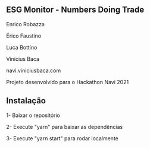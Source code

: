 ## ESG Monitor - Numbers Doing Trade

Enrico Robazza

Érico Faustino

Luca Bottino

Vinícius Baca

navi.viniciusbaca.com

Projeto desenvolvido para o Hackathon Navi 2021

## Instalação

1- Baixar o repositório

2- Execute "yarn" para baixar as dependências

3- Execute "yarn start" para rodar localmente

